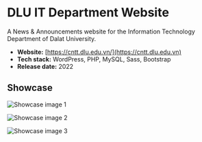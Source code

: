 # DLU IT Department Website

A News & Announcements website for the Information Technology Department of Dalat University.

- **Website:** [https://cntt.dlu.edu.vn/](https://cntt.dlu.edu.vn)
- **Tech stack:** WordPress, PHP, MySQL, Sass, Bootstrap
- **Release date:** 2022

## Showcase

![Showcase image 1](/images/projects/client-projects/dlu-it-department-website/1.png)

![Showcase image 2](/images/projects/client-projects/dlu-it-department-website/2.png)

![Showcase image 3](/images/projects/client-projects/dlu-it-department-website/3.png)
